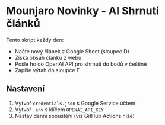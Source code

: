 # Mounjaro Novinky - AI Shrnutí článků

Tento skript každý den:
- Načte nový článek z Google Sheet (sloupec D)
- Získá obsah článku z webu
- Pošle ho do OpenAI API pro shrnutí do bodů v češtině
- Zapíše výtah do sloupce F

## Nastavení
1. Vytvoř `credentials.json` s Google Service účtem
2. Vytvoř `.env` s klíčem `OPENAI_API_KEY`
3. Nastav denní spouštění (viz GitHub Actions níže)
